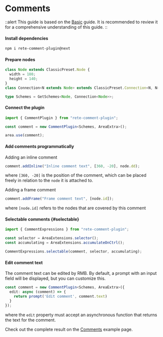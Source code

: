 # Comments

::alert
This guide is based on the [Basic](./basic) guide. It is recommended to review it for a comprehensive understanding of this guide.
::

#### Install dependencies

```bash
npm i rete-comment-plugin@next
```

#### Prepare nodes

```ts
class Node extends ClassicPreset.Node {
  width = 180;
  height = 140;
}
class Connection<N extends Node> extends ClassicPreset.Connection<N, N> {}

type Schemes = GetSchemes<Node, Connection<Node>>;
```

#### Connect the plugin

```ts
import { CommentPlugin } from "rete-comment-plugin";

const comment = new CommentPlugin<Schemes, AreaExtra>();

area.use(comment);
```

#### Add comments programmatically

Adding an inline comment

```ts
comment.addInline("Inline comment text", [360, -20], node.dd);
```

where `[360, -20]` is the position of the comment, which can be placed freely in relation to the `node` it is attached to.

Adding a frame comment

```ts
comment.addFrame("Frame comment text", [node.id]);
```

where `[node.id]` refers to the nodes that are covered by this comment

#### Selectable comments {#selectable}

```ts
import { CommentExpressions } from "rete-comment-plugin";

const selector = AreaExtensions.selector();
const accumulating = AreaExtensions.accumulateOnCtrl();

CommentExpressions.selectable(comment, selector, accumulating);
```

#### Edit comment text

The comment text can be edited by RMB. By default, a prompt with an input field will be displayed, but you can customize this.

```ts
const comment = new CommentPlugin<Schemes, AreaExtra>({
  edit: async (comment) => {
    return prompt('Edit comment', comment.text)
  }
});
```

where the `edit` property must accept an asynchronous function that returns the text for the comment.

Check out the complete result on the [Comments](/examples/comment) example page.
